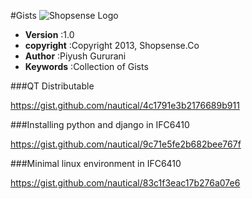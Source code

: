 #Gists
![Shopsense Logo](https://1.gravatar.com/avatar/166144ba31cead8270e21271729f523c "Shopsense Logo")

* **Version** :1.0
* **copyright** :Copyright 2013, Shopsense.Co
* **Author** :Piyush Gururani
* **Keywords** :Collection of Gists


###QT Distributable

https://gist.github.com/nautical/4c1791e3b2176689b911

###Installing python and django in IFC6410

https://gist.github.com/nautical/9c71e5fe2b682bee767f

###Minimal linux environment in IFC6410

https://gist.github.com/nautical/83c1f3eac17b276a07e6
